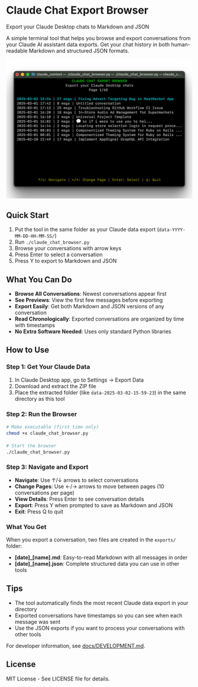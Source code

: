 # Claude Chat Export Browser
Export your Claude Desktop chats to Markdown and JSON

A simple terminal tool that helps you browse and export conversations from your Claude AI assistant data exports. Get your chat history in both human-readable Markdown and structured JSON formats.

![Claude Chat Export Browser Screenshot](images/claude_chat_exporter.png)

## Quick Start

1. Put the tool in the same folder as your Claude data export (`data-YYYY-MM-DD-HH-MM-SS/`)
2. Run `./claude_chat_browser.py`
3. Browse your conversations with arrow keys
4. Press Enter to select a conversation
5. Press Y to export to Markdown and JSON

## What You Can Do

- **Browse All Conversations**: Newest conversations appear first
- **See Previews**: View the first few messages before exporting
- **Export Easily**: Get both Markdown and JSON versions of any conversation
- **Read Chronologically**: Exported conversations are organized by time with timestamps
- **No Extra Software Needed**: Uses only standard Python libraries

## How to Use

### Step 1: Get Your Claude Data

1. In Claude Desktop app, go to Settings → Export Data
2. Download and extract the ZIP file
3. Place the extracted folder (like `data-2025-03-02-15-59-23`) in the same directory as this tool

### Step 2: Run the Browser

```bash
# Make executable (first time only)
chmod +x claude_chat_browser.py

# Start the browser
./claude_chat_browser.py
```

### Step 3: Navigate and Export

- **Navigate**: Use ↑/↓ arrows to select conversations
- **Change Pages**: Use ←/→ arrows to move between pages (10 conversations per page)
- **View Details**: Press Enter to see conversation details
- **Export**: Press Y when prompted to save as Markdown and JSON
- **Exit**: Press Q to quit

### What You Get

When you export a conversation, two files are created in the `exports/` folder:

- **[date]_[name].md**: Easy-to-read Markdown with all messages in order
- **[date]_[name].json**: Complete structured data you can use in other tools

## Tips

- The tool automatically finds the most recent Claude data export in your directory
- Exported conversations have timestamps so you can see when each message was sent
- Use the JSON exports if you want to process your conversations with other tools

For developer information, see [docs/DEVELOPMENT.md](docs/DEVELOPMENT.md).

## License

MIT License - See LICENSE file for details.